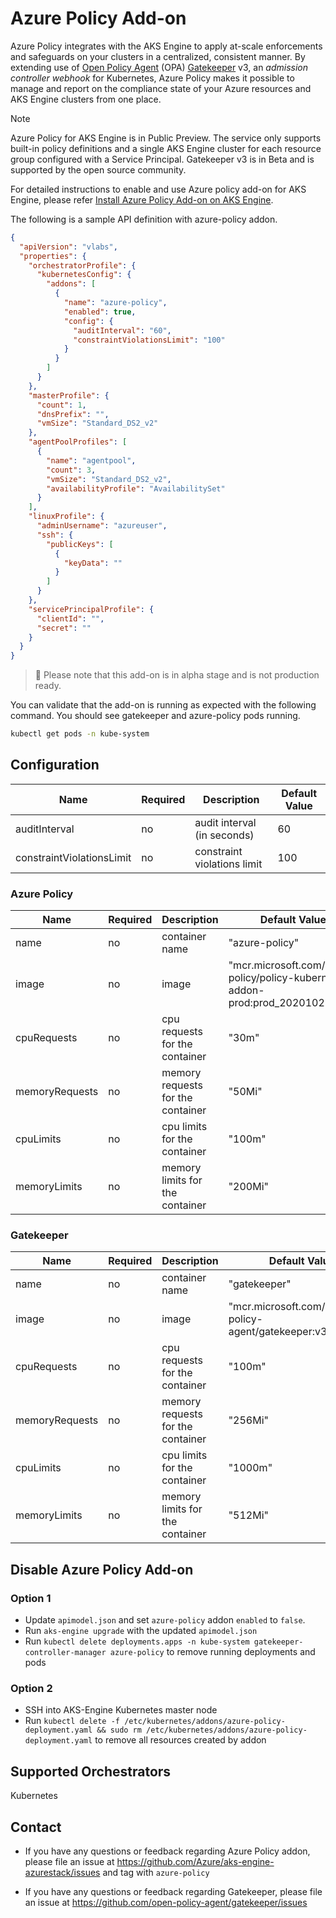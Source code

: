 # Azure Policy Add-on

Azure Policy integrates with the AKS Engine to apply at-scale enforcements and safeguards on your clusters in a centralized, consistent manner. By extending use of [Open Policy Agent](https://www.openpolicyagent.org/) (OPA) [Gatekeeper](https://github.com/open-policy-agent/gatekeeper) v3, an _admission controller webhook_ for Kubernetes, Azure Policy makes it possible to manage and report on the compliance state of your Azure resources and AKS Engine clusters from one place.


> [!NOTE]
> Azure Policy for AKS Engine is in Public Preview. The service only supports built-in policy definitions
> and a single AKS Engine cluster for each resource group configured with a Service Principal.
> Gatekeeper v3 is in Beta and is supported by the open source community.


For detailed instructions to enable and use Azure policy add-on for AKS Engine, please refer [Install Azure Policy Add-on on AKS Engine](https://aka.ms/kubepolicydoc).

The following is a sample API definition with azure-policy addon.

```json
{
  "apiVersion": "vlabs",
  "properties": {
    "orchestratorProfile": {
      "kubernetesConfig": {
        "addons": [
          {
            "name": "azure-policy",
            "enabled": true,
            "config": {
              "auditInterval": "60",
              "constraintViolationsLimit": "100"
            }
          }
        ]
      }
    },
    "masterProfile": {
      "count": 1,
      "dnsPrefix": "",
      "vmSize": "Standard_DS2_v2"
    },
    "agentPoolProfiles": [
      {
        "name": "agentpool",
        "count": 3,
        "vmSize": "Standard_DS2_v2",
        "availabilityProfile": "AvailabilitySet"
      }
    ],
    "linuxProfile": {
      "adminUsername": "azureuser",
      "ssh": {
        "publicKeys": [
          {
            "keyData": ""
          }
        ]
      }
    },
    "servicePrincipalProfile": {
      "clientId": "",
      "secret": ""
    }
  }
}
```
> 🚨 Please note that this add-on is in alpha stage and is not production ready.

You can validate that the add-on is running as expected with the following command. You should see gatekeeper and azure-policy pods running.

```bash
kubectl get pods -n kube-system
```

## Configuration

| Name                      | Required | Description                 | Default Value |
| ------------------------- | -------- | --------------------------- | ------------- |
| auditInterval             | no       | audit interval (in seconds) | 60            |
| constraintViolationsLimit | no       | constraint violations limit | 100           |

### Azure Policy

| Name           | Required | Description                       | Default Value                                                                 |
| -------------- | -------- | --------------------------------- | ----------------------------------------------------------------------------- |
| name           | no       | container name                    | "azure-policy"                                                                |
| image          | no       | image                             | "mcr.microsoft.com/azure-policy/policy-kubernetes-addon-prod:prod_20201023.1" |
| cpuRequests    | no       | cpu requests for the container    | "30m"                                                                         |
| memoryRequests | no       | memory requests for the container | "50Mi"                                                                        |
| cpuLimits      | no       | cpu limits for the container      | "100m"                                                                        |
| memoryLimits   | no       | memory limits for the container   | "200Mi"                                                                       |

### Gatekeeper

| Name           | Required | Description                       | Default Value                                               |
| -------------- | -------- | --------------------------------- | ----------------------------------------------------------- |
| name           | no       | container name                    | "gatekeeper"                                                |
| image          | no       | image                             | "mcr.microsoft.com/oss/open-policy-agent/gatekeeper:v3.2.3" |
| cpuRequests    | no       | cpu requests for the container    | "100m"                                                      |
| memoryRequests | no       | memory requests for the container | "256Mi"                                                     |
| cpuLimits      | no       | cpu limits for the container      | "1000m"                                                     |
| memoryLimits   | no       | memory limits for the container   | "512Mi"                                                     |

## Disable Azure Policy Add-on

### Option 1

- Update `apimodel.json` and set `azure-policy` addon `enabled` to `false`.
- Run `aks-engine upgrade` with the updated `apimodel.json`
- Run `kubectl delete deployments.apps -n kube-system gatekeeper-controller-manager azure-policy` to remove running deployments and pods

### Option 2

- SSH into AKS-Engine Kubernetes master node
- Run `kubectl delete -f /etc/kubernetes/addons/azure-policy-deployment.yaml && sudo rm /etc/kubernetes/addons/azure-policy-deployment.yaml` to remove all resources created by addon

## Supported Orchestrators

Kubernetes

## Contact

- If you have any questions or feedback regarding Azure Policy addon, please file an issue at https://github.com/Azure/aks-engine-azurestack/issues and tag with `azure-policy`

- If you have any questions or feedback regarding Gatekeeper, please file an issue at https://github.com/open-policy-agent/gatekeeper/issues
